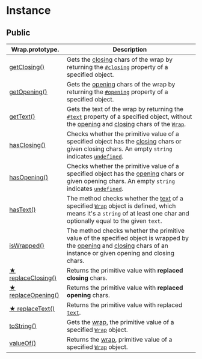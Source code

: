 # Instance

## Public

| Wrap.prototype.                         | Description                                                                                                                                                                                                                                                                               |
| --------------------------------------- | ----------------------------------------------------------------------------------------------------------------------------------------------------------------------------------------------------------------------------------------------------------------------------------------- |
| [getClosing()](getclosing.md)           | Gets the [closing](../../../library/basic-concepts.md#closing) chars of the wrap by returning the [`#closing`](../../properties/#closing-closing) property of a specified object.                                                                                                         |
| [getOpening()](getopening.md)           | Gets the [opening](../../../library/basic-concepts.md#opening) chars of the wrap by returning the [`#opening`](../../properties/#opening-opening) property of a specified object.                                                                                                         |
| [getText()](gettext.md)                 | Gets the text of the wrap by returning the [`#text`](../../properties/#text-text) property of a specified object, without the [opening](../../accessors/#wrap.prototype.opening) and [closing](../../accessors/#wrap.prototype.closing) chars of the [`Wrap`](../../info/).               |
| [hasClosing()](hasclosing.md)           | Checks whether the primitive value of a specified object has the [closing](../../accessors/#wrap.prototype.closing) chars or given closing chars. An empty `string` indicates [`undefined`](https://developer.mozilla.org/en-US/docs/Web/JavaScript/Reference/Global\_Objects/undefined). |
| [hasOpening()](hasopening.md)           | Checks whether the primitive value of a specified object has the [opening](../../accessors/#wrap.prototype.opening) chars or given opening chars. An empty `string` indicates [`undefined`](https://developer.mozilla.org/en-US/docs/Web/JavaScript/Reference/Global\_Objects/undefined). |
| [hasText()](hastext.md)                 | The method checks whether the [text](../../accessors/#wrap.prototype.text) of a specified [`Wrap`](../../info/) object is defined, which means it's a `string` of at least one char and optionally equal to the given `text`.                                                             |
| [isWrapped()](iswrapped.md)             | The method checks whether the primitive value of the specified object is wrapped by the [opening](../../accessors/#wrap.prototype.opening) and [closing](../../accessors/#wrap.prototype.closing) chars of an instance or given opening and closing chars.                                |
| [★ replaceClosing()](replaceclosing.md) | Returns the primitive value with **replaced** **closing** chars.                                                                                                                                                                                                                          |
| [★ replaceOpening()](replaceopening.md) | Returns the primitive value with **replaced** **opening** chars.                                                                                                                                                                                                                          |
| [★ replaceText()](replacetext.md)       | Returns the primitive value with replaced [`text`](../../accessors/text.md).                                                                                                                                                                                                              |
| [toString()](tostring.md)               | Gets the [wrap](../../../library/basic-concepts.md#wrap), the primitive value of a specified [`Wrap`](../../info/) object.                                                                                                                                                                |
| [valueOf()](valueof.md)                 | Returns the [wrap](../../../library/basic-concepts.md#wrap), primitive value of a specified [`Wrap`](../../info/) object.                                                                                                                                                                 |
